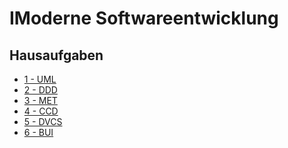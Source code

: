IModerne Softwareentwicklung
===========================

Hausaufgaben
------------

- [1 - UML](./UML/uml.md)
- [2 - DDD](./DDD/DDD.pdf)
- [3 - MET](./MET/met.md)
- [4 - CCD](./CCD/README.md)
- [5 - DVCS](./DVCS/README.md)
- [6 - BUI](./BUI/README.md)

